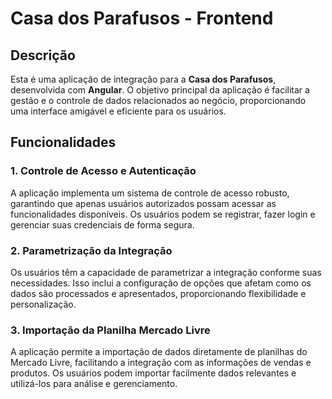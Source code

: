 # Casa dos Parafusos - Frontend

## Descrição

Esta é uma aplicação de integração para a **Casa dos Parafusos**, desenvolvida com **Angular**. O objetivo principal da aplicação é facilitar a gestão e o controle de dados relacionados ao negócio, proporcionando uma interface amigável e eficiente para os usuários.

## Funcionalidades

### 1. Controle de Acesso e Autenticação

A aplicação implementa um sistema de controle de acesso robusto, garantindo que apenas usuários autorizados possam acessar as funcionalidades disponíveis. Os usuários podem se registrar, fazer login e gerenciar suas credenciais de forma segura.

### 2. Parametrização da Integração

Os usuários têm a capacidade de parametrizar a integração conforme suas necessidades. Isso inclui a configuração de opções que afetam como os dados são processados e apresentados, proporcionando flexibilidade e personalização.

### 3. Importação da Planilha Mercado Livre

A aplicação permite a importação de dados diretamente de planilhas do Mercado Livre, facilitando a integração com as informações de vendas e produtos. Os usuários podem importar facilmente dados relevantes e utilizá-los para análise e gerenciamento.
